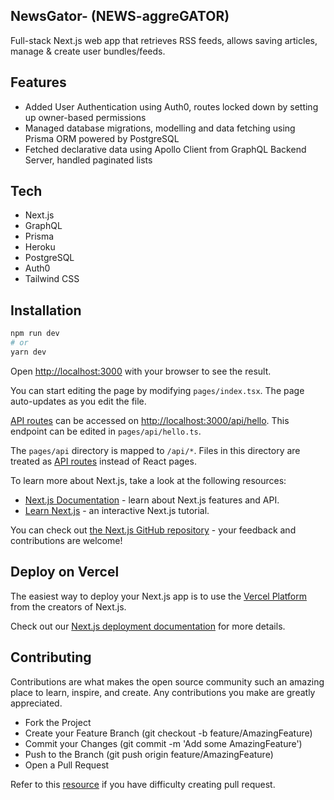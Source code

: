 
## NewsGator- (NEWS-aggreGATOR)

Full-stack Next.js web app that retrieves RSS feeds, allows saving articles, manage & create user bundles/feeds.

## Features
- Added User Authentication using Auth0, routes locked down by setting up owner-based permissions
- Managed database migrations, modelling and data fetching using Prisma ORM powered by PostgreSQL
- Fetched declarative data using Apollo Client from GraphQL Backend Server, handled paginated lists

## Tech
- Next.js
- GraphQL
- Prisma
-  Heroku
-   PostgreSQL
-   Auth0
-   Tailwind CSS


## Installation


```bash
npm run dev
# or
yarn dev
```

Open [http://localhost:3000](http://localhost:3000) with your browser to see the result.

You can start editing the page by modifying `pages/index.tsx`. The page auto-updates as you edit the file.

[API routes](https://nextjs.org/docs/api-routes/introduction) can be accessed on [http://localhost:3000/api/hello](http://localhost:3000/api/hello). This endpoint can be edited in `pages/api/hello.ts`.

The `pages/api` directory is mapped to `/api/*`. Files in this directory are treated as [API routes](https://nextjs.org/docs/api-routes/introduction) instead of React pages.

To learn more about Next.js, take a look at the following resources:

- [Next.js Documentation](https://nextjs.org/docs) - learn about Next.js features and API.
- [Learn Next.js](https://nextjs.org/learn) - an interactive Next.js tutorial.

You can check out [the Next.js GitHub repository](https://github.com/vercel/next.js/) - your feedback and contributions are welcome!

## Deploy on Vercel

The easiest way to deploy your Next.js app is to use the [Vercel Platform](https://vercel.com/new?utm_medium=default-template&filter=next.js&utm_source=create-next-app&utm_campaign=create-next-app-readme) from the creators of Next.js.

Check out our [Next.js deployment documentation](https://nextjs.org/docs/deployment) for more details.

## Contributing

Contributions are what makes the open source community such an amazing place to learn, inspire, and create. Any contributions you make are greatly appreciated.

 - Fork the Project
 - Create your Feature Branch (git checkout -b feature/AmazingFeature)
 - Commit your Changes (git commit -m 'Add some AmazingFeature')
 - Push to the Branch (git push origin feature/AmazingFeature)
 - Open a Pull Request
 
 Refer to this [resource](https://docs.github.com/en/github/collaborating-with-pull-requests/proposing-changes-to-your-work-with-pull-requests/creating-a-pull-request) if you have difficulty creating pull request.


